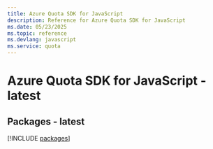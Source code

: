 ```yaml
---
title: Azure Quota SDK for JavaScript
description: Reference for Azure Quota SDK for JavaScript
ms.date: 05/23/2025
ms.topic: reference
ms.devlang: javascript
ms.service: quota
---
```

# Azure Quota SDK for JavaScript - latest
## Packages - latest
[!INCLUDE [packages](quota-index.md)]